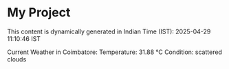 # My Project

This content is dynamically generated in Indian Time (IST): 2025-04-29 11:10:46 IST


Current Weather in Coimbatore:
Temperature: 31.88 °C
Condition: scattered clouds
